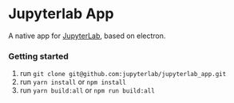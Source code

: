 # Jupyterlab App

A native app for [JupyterLab](https://github.com/jupyterlab/jupyterlab), based on electron.

### Getting started

1. run `git clone git@github.com:jupyterlab/jupyterlab_app.git`
2. run `yarn install` or `npm install`
3. run `yarn build:all` or `npm run build:all`
